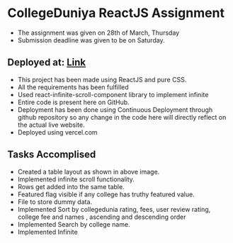 # CollegeDuniya ReactJS Assignment
- The assignment was given on 28th of March, Thursday
- Submission deadline was given to be on Saturday.

## Deployed at: [Link](https://college-assignment-six.vercel.app/)

- This project has been made using ReactJS and pure CSS.
- All the requirements has been fulfilled
- Used react-infinite-scroll-component library to implement infinite
- Entire code is present here on GitHub.
- Deployment has been done using Continuous Deployment through github repository so any change in the code here will directly reflect on the actual live website.
- Deployed using vercel.com

## Tasks Accomplised
- Created a table layout as shown in above image.
- Implemented infinite scroll functionality.
- Rows get added into the same table. 
- Featured flag visible if any college has truthy featured
value.
- File to store dummy data.
- Implemented Sort by collegedunia rating, fees, user review rating, college fee and names , ascending and descending order
- Implemented Search by college name.
- Implemented Infinite